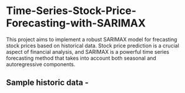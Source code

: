 # Time-Series-Stock-Price-Forecasting-with-SARIMAX
This project aims to implement a robust SARIMAX model for frecasting stock prices based on historical data. Stock price prediction is a crucial aspect of financial analysis, and SARIMAX is a powerful time series forecasting method that takes into account both seasonal and autoregressive components.

## Sample historic data -  

